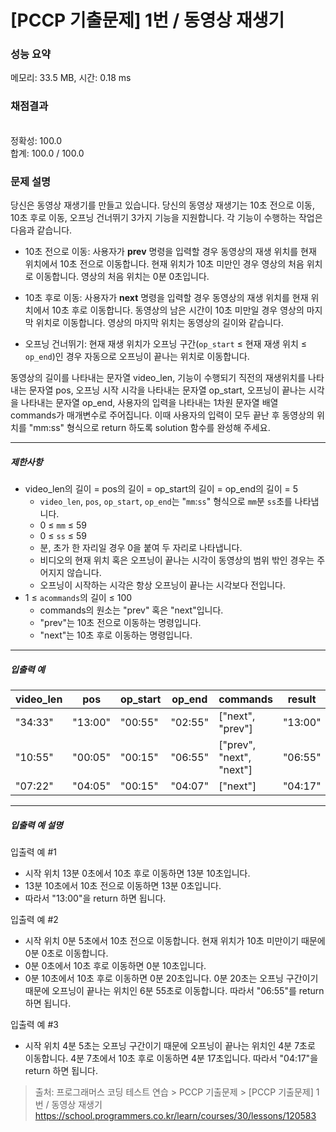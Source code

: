# [PCCP 기출문제] 1번 / 동영상 재생기

### 성능 요약

메모리: 33.5 MB, 시간: 0.18 ms

### 채점결과

<br/>정확성: 100.0<br/>합계: 100.0 / 100.0

### 문제 설명

<p>당신은 동영상 재생기를 만들고 있습니다. 당신의 동영상 재생기는 10초 전으로 이동, 10초 후로 이동, 오프닝 건너뛰기 3가지 기능을 지원합니다. 각 기능이 수행하는 작업은 다음과 같습니다.</p>

+ 10초 전으로 이동: 사용자가 **prev** 명령을 입력할 경우 동영상의 재생 위치를 현재 위치에서 10초 전으로 이동합니다. 현재 위치가 10초 미만인 경우 영상의 처음 위치로 이동합니다. 영상의 처음 위치는 0분 0초입니다.

+ 10초 후로 이동: 사용자가 **next** 명령을 입력할 경우 동영상의 재생 위치를 현재 위치에서 10초 후로 이동합니다. 동영상의 남은 시간이 10초 미만일 경우 영상의 마지막 위치로 이동합니다. 영상의 마지막 위치는 동영상의 길이와 같습니다.

+ 오프닝 건너뛰기: 현재 재생 위치가 오프닝 구간(<code>op_start</code> ≤ 현재 재생 위치 ≤ <code>op_end</code>)인 경우 자동으로 오프닝이 끝나는 위치로 이동합니다.

<p>동영상의 길이를 나타내는 문자열 video_len, 기능이 수행되기 직전의 재생위치를 나타내는 문자열 pos, 오프닝 시작 시각을 나타내는 문자열 op_start, 오프닝이 끝나는 시각을 나타내는 문자열 op_end, 사용자의 입력을 나타내는 1차원 문자열 배열 commands가 매개변수로 주어집니다. 이때 사용자의 입력이 모두 끝난 후 동영상의 위치를 "mm:ss" 형식으로 return 하도록 solution 함수를 완성해 주세요.</p>

<hr>

<h5>제한사항</h5>

+ video_len의 길이 = pos의 길이 = op_start의 길이 = op_end의 길이 = 5
  * <code>video_len</code>, <code>pos</code>, <code>op_start</code>, <code>op_end</code>는 "<code>mm</code>:<code>ss</code>" 형식으로 <code>mm</code>분 <code>ss</code>초를 나타냅니다.
  * 0 ≤ <code>mm</code> ≤ 59
  * 0 ≤ <code>ss</code> ≤ 59
  * 분, 초가 한 자리일 경우 0을 붙여 두 자리로 나타냅니다.
  * 비디오의 현재 위치 혹은 오프닝이 끝나는 시각이 동영상의 범위 밖인 경우는 주어지지 않습니다.
  * 오프닝이 시작하는 시각은 항상 오프닝이 끝나는 시각보다 전입니다.
+ 1 ≤ <code>acommands</code>의 길이 ≤ 100
  * commands의 원소는 "prev" 혹은 "next"입니다.
  * "prev"는 10초 전으로 이동하는 명령입니다.
  * "next"는 10초 후로 이동하는 명령입니다.

<hr>

<h5>입출력 예</h5>

<table class="table">
    <thead>
      <tr>
        <th>video_len</th>
        <th>pos</th>
        <th>op_start</th>
        <th>op_end</th>
        <th>commands</th>
        <th>result</th>
      </tr>
    </thead>
    <tbody>
      <tr>
        <td>"34:33"</td>
        <td>"13:00"</td>
        <td>"00:55"</td>
        <td>"02:55"</td>
        <td>["next", "prev"]</td>
        <td>"13:00"</td>
      </tr>
      <tr>
        <td>"10:55"</td>
        <td>"00:05"</td>
        <td>"00:15"</td>
        <td>"06:55"</td>
        <td>["prev", "next", "next"]</td>
        <td>"06:55"</td>
      </tr>
      <tr>
        <td>"07:22"</td>
        <td>"04:05"</td>
        <td>"00:15"</td>
        <td>"04:07"</td>
        <td>["next"]</td>
        <td>"04:17"</td>
      </tr>
    </tbody>
  </table>

<hr>

<h5>입출력 예 설명</h5>

<p>입출력 예 #1</p>

* 시작 위치 13분 0초에서 10초 후로 이동하면 13분 10초입니다.
* 13분 10초에서 10초 전으로 이동하면 13분 0초입니다.
* 따라서 "13:00"을 return 하면 됩니다.

<p>입출력 예 #2</p>

* 시작 위치 0분 5초에서 10초 전으로 이동합니다. 현재 위치가 10초 미만이기 때문에 0분 0초로 이동합니다.
* 0분 0초에서 10초 후로 이동하면 0분 10초입니다.
* 0분 10초에서 10초 후로 이동하면 0분 20초입니다. 0분 20초는 오프닝 구간이기 때문에 오프닝이 끝나는 위치인 6분 55초로 이동합니다. 따라서 "06:55"를 return 하면 됩니다.

<p>입출력 예 #3</p>

* 시작 위치 4분 5초는 오프닝 구간이기 때문에 오프닝이 끝나는 위치인 4분 7초로 이동합니다. 4분 7초에서 10초 후로 이동하면 4분 17초입니다. 따라서 "04:17"을 return 하면 됩니다.

> 출처: 프로그래머스 코딩 테스트 연습 > PCCP 기출문제 > [PCCP 기출문제] 1번 / 동영상 재생기 https://school.programmers.co.kr/learn/courses/30/lessons/120583
